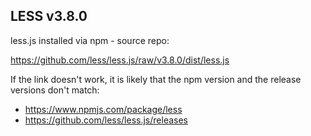 ## LESS v3.8.0

less.js installed via npm - source repo:

https://github.com/less/less.js/raw/v3.8.0/dist/less.js

If the link doesn't work, it is likely that the npm version and the release versions don't match:

- https://www.npmjs.com/package/less
- https://github.com/less/less.js/releases
